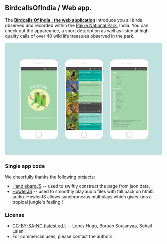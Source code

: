 ## BirdcallsOfIndia / Web app.
The **[Birdcalls Of India : the web application](http://hugolpz.github.io/cat-is-smart/)** introduce you all birds observed and recorded within the [Pakke National Park](https://en.wikipedia.org/wiki/Pakke_Tiger_Reserve), India. You can check out the appareance, a short description as well as listen at high quality calls of over 40 wild life treasures observed in the park.

![IBMA](https://raw.githubusercontent.com/hugolpz/BirdsCallsPanel/master/bird_app.png)


### Single app code
We cheerfully thanks the following projects: 

 - [HandlebarsJS](http://handlebarsjs.com) -- used to swiftly construct the page from json data,
 - [HowlerJS](https://github.com/goldfire/howler.js) -- used to smoothly play audio files with fall back on html5 audio. HowlerJS allows synchroneous multiplays which gives kids a tropical jungle's feeling !

### License

 - [CC-BY-SA-NC (latest ed.)](https://creativecommons.org/licenses/by-sa/4.0/) -- Lopez Hugo, Boruah Soujanyaa, Sohail Lalani.
 - For commercial uses, please contact the authors.

